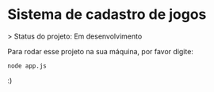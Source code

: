 <h1>Sistema de cadastro de jogos </h1>
> Status do projeto: Em desenvolvimento

Para rodar esse projeto na sua máquina, por favor digite:
```
node app.js
```

:)
